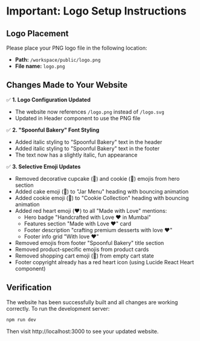 # Important: Logo Setup Instructions

## Logo Placement
Please place your PNG logo file in the following location:
- **Path:** `/workspace/public/logo.png`
- **File name:** `logo.png`

## Changes Made to Your Website

✅ **1. Logo Configuration Updated**
- The website now references `/logo.png` instead of `/logo.svg`
- Updated in Header component to use the PNG file

✅ **2. "Spoonful Bakery" Font Styling**
- Added italic styling to "Spoonful Bakery" text in the header
- Added italic styling to "Spoonful Bakery" text in the footer
- The text now has a slightly italic, fun appearance

✅ **3. Selective Emoji Updates**
- Removed decorative cupcake (🧁) and cookie (🍪) emojis from hero section
- Added cake emoji (🍰) to "Jar Menu" heading with bouncing animation
- Added cookie emoji (🍪) to "Cookie Collection" heading with bouncing animation
- Added red heart emoji (❤️) to all "Made with Love" mentions:
  - Hero badge "Handcrafted with Love ❤️ in Mumbai"
  - Features section "Made with Love ❤️" card
  - Footer description "crafting premium desserts with love ❤️"
  - Footer info grid "With love ❤️"
- Removed emojis from footer "Spoonful Bakery" title section
- Removed product-specific emojis from product cards
- Removed shopping cart emoji (🛒) from empty cart state
- Footer copyright already has a red heart icon (using Lucide React Heart component)

## Verification
The website has been successfully built and all changes are working correctly.
To run the development server:
```bash
npm run dev
```

Then visit http://localhost:3000 to see your updated website.